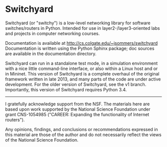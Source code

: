 Switchyard
==========

Switchyard (or "switchy") is a low-level networking library for software switches/routers in Python.  Intended for use in layer2-/layer3-oriented labs and projects in computer networking courses.

Documentation is available at http://cs.colgate.edu/~jsommers/switchyard
Documentation is written using the Python Sphinx package; doc sources are
available in the documentation directory.  

Switchyard can run in a standalone test mode, in a simulation environment with a nice little command-line interface, or also within a Linux host and or in Mininet.  This version of Switchyard is a complete overhaul of the original framework written in late 2013, and many parts of the code are under active development.  For the older version of Switchyard, see the v1 branch.  Importantly, this version of Switchyard requires Python 3.4.

----

I gratefully acknowledge support from the NSF.  The materials here are
based upon work supported by the National Science Foundation under
grant CNS-1054985 ("CAREER: Expanding the functionality of Internet
routers").

Any opinions, findings, and conclusions or recommendations expressed
in this material are those of the author and do not necessarily
reflect the views of the National Science Foundation.
